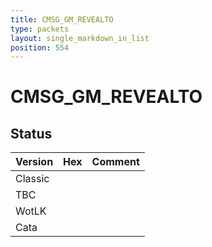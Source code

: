 ```yaml
---
title: CMSG_GM_REVEALTO
type: packets
layout: single_markdown_in_list
position: 554
---
```


# CMSG_GM_REVEALTO

## Status

Version | Hex | Comment
---------- | ---------- | ---------- 
Classic |  |  
TBC |  |  
WotLK |  |  
Cata |  |  
